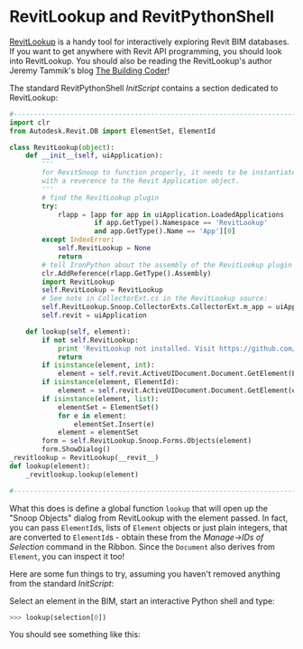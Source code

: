 # RevitLookup and RevitPythonShell

[RevitLookup](https://github.com/jeremytammik/RevitLookup) is a handy tool for interactively exploring Revit BIM databases. If you want to get anywhere with Revit API programming, you should look into RevitLookup. You should also be reading the RevitLookup's author Jeremy Tammik's blog [The Building Coder](http://thebuildingcoder.typepad.com/)!

The standard RevitPythonShell *InitScript* contains a section dedicated to RevitLookup:

```python
#------------------------------------------------------------------------------
import clr
from Autodesk.Revit.DB import ElementSet, ElementId

class RevitLookup(object):
    def __init__(self, uiApplication):
        '''
        for RevitSnoop to function properly, it needs to be instantiated
        with a reverence to the Revit Application object.
        '''
        # find the RevitLookup plugin
        try:
			rlapp = [app for app in uiApplication.LoadedApplications
					 if app.GetType().Namespace == 'RevitLookup'
					 and app.GetType().Name == 'App'][0]
        except IndexError:
            self.RevitLookup = None
            return
        # tell IronPython about the assembly of the RevitLookup plugin
        clr.AddReference(rlapp.GetType().Assembly)
        import RevitLookup
        self.RevitLookup = RevitLookup
        # See note in CollectorExt.cs in the RevitLookup source:
        self.RevitLookup.Snoop.CollectorExts.CollectorExt.m_app = uiApplication
        self.revit = uiApplication

    def lookup(self, element):
        if not self.RevitLookup:
			print 'RevitLookup not installed. Visit https://github.com/jeremytammik/RevitLookup to install.'
			return
        if isinstance(element, int):
            element = self.revit.ActiveUIDocument.Document.GetElement(ElementId(element))
        if isinstance(element, ElementId):
            element = self.revit.ActiveUIDocument.Document.GetElement(element)
        if isinstance(element, list):
            elementSet = ElementSet()
            for e in element:
                elementSet.Insert(e)
            element = elementSet
        form = self.RevitLookup.Snoop.Forms.Objects(element)
        form.ShowDialog()
_revitlookup = RevitLookup(__revit__)
def lookup(element):
    _revitlookup.lookup(element)

#------------------------------------------------------------------------------
```
What this does is define a global function `lookup` that will open up the "Snoop Objects" dialog from RevitLookup with the element passed. In fact, you can pass `ElementId`s, lists of `Element` objects or just plain integers, that are converted to `ElementId`s - obtain these from the *Manage->IDs of Selection* command in the Ribbon. Since the `Document` also derives from `Element`, you can inspect it too!

Here are some fun things to try, assuming you haven't removed anything from the standard *InitScript*:

Select an element in the BIM, start an interactive Python shell and type:

```python
>>> lookup(selection[0])
```

You should see something like this:

